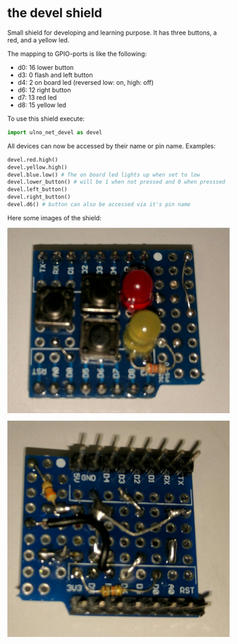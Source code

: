 # the devel shield
Small shield for developing and learning purpose.
It has three buttons, a red, and a yellow led.

The mapping to GPIO-ports is like the following:
- d0: 16 lower button
- d3:  0 flash and left button
- d4:  2 on board led (reversed low: on, high: off)
- d6: 12 right button
- d7: 13 red led
- d8: 15 yellow led

To use this shield execute:
```python
import ulno_net_devel as devel
```

All devices can now be accessed by their name or pin name.
Examples:
```python
devel.red.high()
devel.yellow.high()
devel.blue.low() # The on board led lights up when set to low
devel.lower_button() # will be 1 when not pressed and 0 when presssed
devel.left_button()
devel.right_button()
devel.d6() # button can also be accessed via it's pin name
```

Here some images of the shield:

![top](../../doc/pics/devel_t.jpg)

![button](../../doc/pics/devel_b.jpg)
